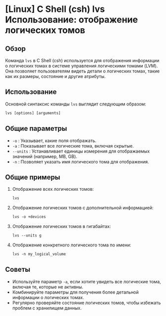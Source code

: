 # [Linux] C Shell (csh) lvs Использование: отображение логических томов

## Обзор
Команда `lvs` в C Shell (csh) используется для отображения информации о логических томах в системе управления логическими томами (LVM). Она позволяет пользователям видеть детали о логических томах, такие как их размеры, состояние и другие атрибуты.

## Использование
Основной синтаксис команды `lvs` выглядит следующим образом:

```csh
lvs [options] [arguments]
```

## Общие параметры
- `-o` : Указывает, какие поля отображать.
- `-a` : Показывает все логические тома, включая скрытые.
- `--units` : Устанавливает единицы измерения для отображаемых значений (например, MB, GB).
- `-n` : Позволяет указать имя логического тома для отображения.

## Общие примеры
1. Отображение всех логических томов:
   ```csh
   lvs
   ```

2. Отображение логических томов с дополнительной информацией:
   ```csh
   lvs -o +devices
   ```

3. Отображение логических томов в гигабайтах:
   ```csh
   lvs --units g
   ```

4. Отображение конкретного логического тома по имени:
   ```csh
   lvs -n my_logical_volume
   ```

## Советы
- Используйте параметр `-a`, если хотите увидеть все логические тома, включая те, которые не активны.
- Комбинируйте параметры для получения более детальной информации о логических томах.
- Регулярно проверяйте состояние логических томов, чтобы избежать проблем с хранилищем данных.